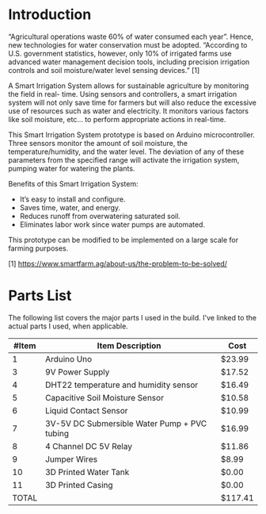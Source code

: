 # Introduction

“Agricultural operations waste 60% of water consumed each year”. Hence, new
technologies for water conservation must be adopted. “According to U.S.
government statistics, however, only 10% of irrigated farms use advanced water
management decision tools, including precision irrigation controls and soil
moisture/water level sensing devices.” [1]

A Smart Irrigation System allows for sustainable agriculture by monitoring the
field in real- time. Using sensors and controllers, a smart irrigation system
will not only save time for farmers but will also reduce the excessive use of
resources such as water and electricity. It monitors various factors like soil
moisture, etc... to perform appropriate actions in real-time.

This Smart Irrigation System prototype is based on Arduino microcontroller.
Three sensors monitor the amount of soil moisture, the temperature/humidity,
and the water level. The deviation of any of these parameters from the
specified range will activate the irrigation system, pumping water for watering
the plants.

Benefits of this Smart Irrigation System:

- It’s easy to install and configure.
- Saves time, water, and energy.
- Reduces runoff from overwatering saturated soil.
- Eliminates labor work since water pumps are automated.

This prototype can be modified to be implemented on a large scale for farming
purposes.

[1] https://www.smartfarm.ag/about-us/the-problem-to-be-solved/

# Parts List

The following list covers the major parts I used in the build. I've linked to
the actual parts I used, when applicable.

| #Item | Item Description                             | Cost    |
|-------|----------------------------------------------|---------|
|   1   | Arduino Uno                                  |  $23.99 |
|   3   | 9V Power Supply                              |  $17.52 |
|   4   | DHT22 temperature and humidity sensor        |  $16.49 |
|   5   | Capacitive Soil Moisture Sensor              |  $10.58 |
|   6   | Liquid Contact Sensor                        |  $10.99 |
|   7   | 3V-5V DC Submersible Water Pump + PVC tubing |  $16.99 |
|   8   | 4 Channel DC 5V Relay                        |  $11.86 |
|   9   | Jumper Wires                                 |   $8.99 |
|   10  | 3D Printed Water Tank                        |   $0.00 |
|   11  | 3D Printed Casing                            |   $0.00 |
| TOTAL |                                              | $117.41 |
